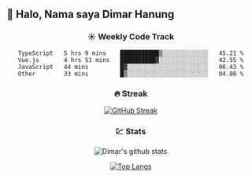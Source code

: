 ## 👋 Halo, Nama saya **Dimar Hanung**

<center>

### :sunny: Weekly Code Track
<!--START_SECTION:waka-->

```text
TypeScript   5 hrs 9 mins    ███████████▒░░░░░░░░░░░░░   45.21 %
Vue.js       4 hrs 51 mins   ██████████▓░░░░░░░░░░░░░░   42.55 %
JavaScript   44 mins         █▓░░░░░░░░░░░░░░░░░░░░░░░   06.43 %
Other        33 mins         █▒░░░░░░░░░░░░░░░░░░░░░░░   04.88 %
```

<!--END_SECTION:waka-->

### :fire: Streak

[![GitHub Streak](http://github-readme-streak-stats.herokuapp.com?user=dimar-hanung)](https://git.io/streak-stats)

### :chart: Stats

![Dimar's github stats](https://github-readme-stats.vercel.app/api?username=dimar-hanung&show_icons=true&theme=vue)

[![Top Langs](https://github-readme-stats.vercel.app/api/top-langs/?username=dimar-hanung)](#)

</center>
